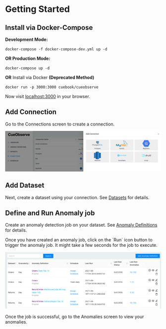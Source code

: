 # Getting Started

## Install via Docker-Compose

**Development Mode:**

```text
docker-compose -f docker-compose-dev.yml up -d
```

**OR Production Mode:**

```text
docker-compose up -d
```

**OR** Install via Docker **\(Deprecated Method\)**

```text
docker run -p 3000:3000 cuebook/cueobserve
```

Now visit [localhost:3000](http://localhost:3000) in your browser. 

## Add Connection

Go to the Connections screen to create a connection.

![](.gitbook/assets/addconnection%20%281%29.png)

## Add Dataset

Next, create a dataset using your connection. See [Datasets](datasets.md) for details.

## Define and Run Anomaly job

Create an anomaly detection job on your dataset. See [Anomaly Definitions](anomaly-definitions.md) for details.

Once you have created an anomaly job, click on the \`Run\` icon button to trigger the anomaly job. It might take a few seconds for the job to execute.

![](.gitbook/assets/anomalydefinitions.png)

Once the job is successful, go to the Anomalies screen to view your anomalies.

